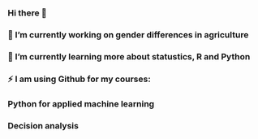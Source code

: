 ### Hi there 👋
### 🔭 I’m currently working on gender differences in agriculture
### 🌱 I’m currently learning more about statustics, R and Python
### ⚡ I am using Github for my courses:
### Python for applied machine learning
### Decision analysis


<!--
**AlexandraKrause/AlexandraKrause** is a ✨ _special_ ✨ repository because its `README.md` (this file) appears on your GitHub profile.

Here are some ideas to get you started:


- 👯 I’m looking to collaborate on ...
- 🤔 I’m looking for help with ...
- 💬 Ask me about ...
- 📫 How to reach me: ...
- 😄 Pronouns: ...
- ⚡ Fun fact: ...
-->
